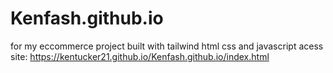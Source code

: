 # Kenfash.github.io
for my eccommerce project built with tailwind html css and javascript
acess site: https://kentucker21.github.io/Kenfash.github.io/index.html
